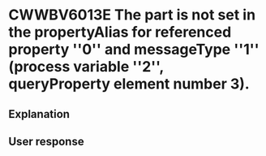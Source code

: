 # CWWBV6013E The part is not set in the propertyAlias for referenced property ''0'' and messageType ''1'' (process variable ''2'', queryProperty element number 3).

## Explanation

## User response